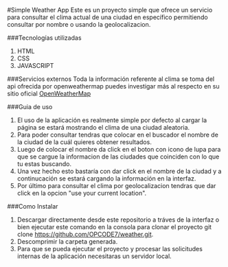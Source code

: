 #Simple Weather App
Este es un proyecto simple que ofrece un servicio para consultar el clima actual
de una ciudad en específico permitiendo consultar por nombre o usando 
la geolocalizacion.

###Tecnologías utilizadas
1. HTML
2. CSS
3. JAVASCRIPT

###Servicios externos
Toda la información referente al clima se toma del api ofrecida por openweathermap
puedes investigar más al respecto en su sitio oficial [OpenWeatherMap](https://openweathermap.org/)

###Guia de uso 
1. El uso de la aplicación es realmente simple por defecto al cargar la página se estará mostrando el clima de una ciudad aleatoria.
2. Para poder consultar tendras que colocar en el buscador el nombre de la ciudad de la cuál quieres
obtener resultados.
3. Luego de colocar el nombre da click en el boton con icono de lupa para que se cargue la informacion de las ciudades que coinciden con lo que tu estas buscando.
4. Una vez hecho esto bastaría con dar click en el nombre de la ciudad y a continucación se estará cargando la información en la interfaz.
5. Por último para consultar el clima por geolocalizacion tendras que dar click en la opcion "use your current location".


###Como Instalar
1. Descargar directamente desde este repositorio a tráves de la interfaz o bien ejecutar este comando en la consola para clonar el proyecto git clone https://github.com/OPCODE7/weather.git.
2. Descomprimir la carpeta generada.
3. Para que se pueda ejecutar el proyecto y procesar las solicitudes 
internas de la aplicación necesitaras un servidor local.

